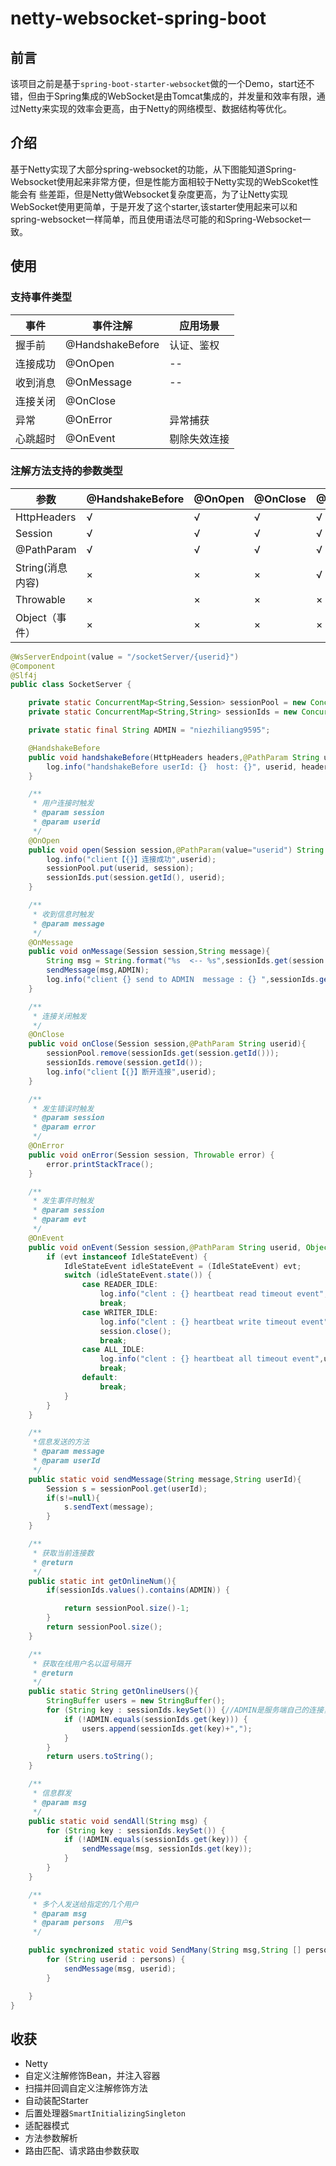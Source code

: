 # netty-websocket-spring-boot 

## 前言

该项目之前是基于`spring-boot-starter-websocket`做的一个Demo，start还不错，但由于Spring集成的WebSocket是由Tomcat集成的，并发量和效率有限，通过Netty来实现的效率会更高，由于Netty的网络模型、数据结构等优化。

## 介绍
基于Netty实现了大部分spring-websocket的功能，从下图能知道Spring-Websocket使用起来非常方便，但是性能方面相较于Netty实现的WebScoket性能会有
些差距，但是Netty做Websocket复杂度更高，为了让Netty实现WebSocket使用更简单，于是开发了这个starter,该starter使用起来可以和
spring-websocket一样简单，而且使用语法尽可能的和Spring-Websocket一致。


## 使用

### 支持事件类型
| 事件   | 事件注解 | 应用场景 | 
|------|------|-----|
| 握手前  | @HandshakeBefore | 认证、鉴权 |
| 连接成功 | @OnOpen  | --  |
| 收到消息 | @OnMessage  | --  |
| 连接关闭 | @OnClose  |     |
| 异常   | @OnError  | 异常捕获 |
| 心跳超时 | @OnEvent  | 剔除失效连接 |

### 注解方法支持的参数类型
| 参数           | @HandshakeBefore | @OnOpen |  @OnClose |   @OnMessage | @OnEvent | @OnError | 
|--------------|---------------|-------------|------------|----------|----------|----------|
| HttpHeaders  | √  | √  |√  | √  | √ | √ |
| Session      | √  | √  |√  | √  | √  | √ |
| @PathParam   | √  |√  |√ | √ | √        | √|
| String(消息内容) | ×  | ×  |×  | √   | ×   | × |
| Throwable    | ×  | ×  |×  | ×  | ×   | √  |
| Object（事件）   |  ×  | ×  |×  | ×  |  √  | × |



```java
@WsServerEndpoint(value = "/socketServer/{userid}")
@Component
@Slf4j
public class SocketServer {

    private static ConcurrentMap<String,Session> sessionPool = new ConcurrentHashMap<>();
    private static ConcurrentMap<String,String> sessionIds = new ConcurrentHashMap<>();

    private static final String ADMIN = "niezhiliang9595";

    @HandshakeBefore
    public void handshakeBefore(HttpHeaders headers,@PathParam String userid) {
        log.info("handshakeBefore userId: {}  host: {}", userid, headers.get("HOST"));
    }

    /**
     * 用户连接时触发
     * @param session
     * @param userid
     */
    @OnOpen
    public void open(Session session,@PathParam(value="userid") String userid){
        log.info("client【{}】连接成功",userid);
        sessionPool.put(userid, session);
        sessionIds.put(session.getId(), userid);
    }

    /**
     * 收到信息时触发
     * @param message
     */
    @OnMessage
    public void onMessage(Session session,String message){
        String msg = String.format("%s  <-- %s",sessionIds.get(session.getId()),message);
        sendMessage(msg,ADMIN);
        log.info("client {} send to ADMIN  message : {} ",sessionIds.get(session.getId()),message);
    }

    /**
     * 连接关闭触发
     */
    @OnClose
    public void onClose(Session session,@PathParam String userid){
        sessionPool.remove(sessionIds.get(session.getId()));
        sessionIds.remove(session.getId());
        log.info("client【{}】断开连接",userid);
    }

    /**
     * 发生错误时触发
     * @param session
     * @param error
     */
    @OnError
    public void onError(Session session, Throwable error) {
        error.printStackTrace();
    }

    /**
     * 发生事件时触发
     * @param session
     * @param evt
     */
    @OnEvent
    public void onEvent(Session session,@PathParam String userid, Object evt) {
        if (evt instanceof IdleStateEvent) {
            IdleStateEvent idleStateEvent = (IdleStateEvent) evt;
            switch (idleStateEvent.state()) {
                case READER_IDLE:
                    log.info("clent : {} heartbeat read timeout event",userid);
                    break;
                case WRITER_IDLE:
                    log.info("clent : {} heartbeat write timeout event",userid);
                    session.close();
                    break;
                case ALL_IDLE:
                    log.info("clent : {} heartbeat all timeout event",userid);
                    break;
                default:
                    break;
            }
        }
    }

    /**
     *信息发送的方法
     * @param message
     * @param userId
     */
    public static void sendMessage(String message,String userId){
        Session s = sessionPool.get(userId);
        if(s!=null){
            s.sendText(message);
        }
    }

    /**
     * 获取当前连接数
     * @return
     */
    public static int getOnlineNum(){
        if(sessionIds.values().contains(ADMIN)) {

            return sessionPool.size()-1;
        }
        return sessionPool.size();
    }

    /**
     * 获取在线用户名以逗号隔开
     * @return
     */
    public static String getOnlineUsers(){
        StringBuffer users = new StringBuffer();
        for (String key : sessionIds.keySet()) {//ADMIN是服务端自己的连接，不能算在线人数
            if (!ADMIN.equals(sessionIds.get(key))) {
                users.append(sessionIds.get(key)+",");
            }
        }
        return users.toString();
    }

    /**
     * 信息群发
     * @param msg
     */
    public static void sendAll(String msg) {
        for (String key : sessionIds.keySet()) {
            if (!ADMIN.equals(sessionIds.get(key))) {
                sendMessage(msg, sessionIds.get(key));
            }
        }
    }

    /**
     * 多个人发送给指定的几个用户
     * @param msg
     * @param persons  用户s
     */

    public synchronized static void SendMany(String msg,String [] persons) {
        for (String userid : persons) {
            sendMessage(msg, userid);
        }

    }
}

```

## 收获
- Netty
- 自定义注解修饰Bean，并注入容器
- 扫描并回调自定义注解修饰方法
- 自动装配Starter
- 后置处理器`SmartInitializingSingleton`
- 适配器模式
- 方法参数解析
- 路由匹配、请求路由参数获取


